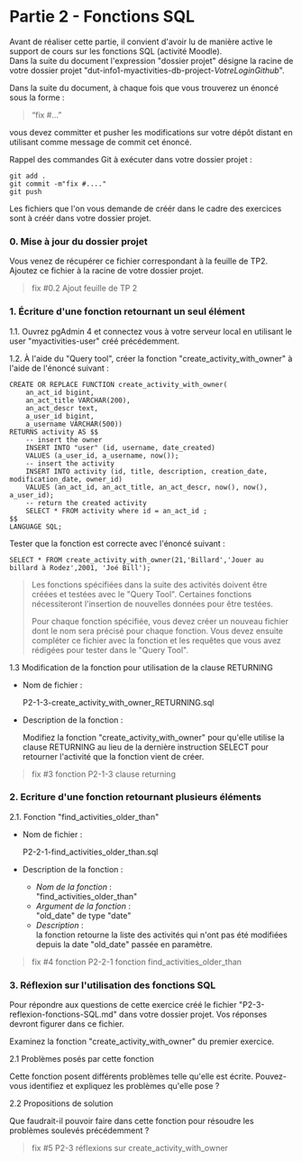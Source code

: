 
# Partie 2 - Fonctions SQL

Avant de réaliser cette partie, il convient d'avoir lu de manière active le support de cours sur les fonctions SQL (activité Moodle).  
Dans la suite du document l'expression "dossier projet" désigne la racine de votre dossier projet "dut-info1-myactivities-db-project-*VotreLoginGithub*".

Dans la suite du document, à chaque fois que vous trouverez un énoncé  sous la forme :

> “fix #...”

vous devez committer et pusher les modifications sur votre dépôt distant en utilisant comme message de commit cet énoncé.

Rappel des commandes Git à exécuter dans votre dossier projet :

    git add .
    git commit -m"fix #...."
    git push

Les fichiers que l'on vous demande de créér dans le cadre des exercices sont à créér dans votre dossier projet.

### 0. Mise à jour du dossier projet 

Vous venez de récupérer ce fichier correspondant à la feuille de TP2. 
Ajoutez ce fichier à la racine de votre dossier projet.

> fix #0.2 Ajout feuille de TP 2

### 1. Écriture d'une fonction retournant un seul élément 

1.1. Ouvrez pgAdmin 4 et connectez vous à votre serveur local en utilisant le user "myactivities-user" créé précédemment.

1.2. À l'aide du "Query tool", créer la fonction "create_activity_with_owner" à l'aide de l'énoncé suivant :

    CREATE OR REPLACE FUNCTION create_activity_with_owner(
        an_act_id bigint, 
        an_act_title VARCHAR(200), 
        an_act_descr text, 
        a_user_id bigint,
        a_username VARCHAR(500)) 
    RETURNS activity AS $$
        -- insert the owner
        INSERT INTO "user" (id, username, date_created) 
        VALUES (a_user_id, a_username, now());
        -- insert the activity
        INSERT INTO activity (id, title, description, creation_date, modification_date, owner_id)
        VALUES (an_act_id, an_act_title, an_act_descr, now(), now(), a_user_id);
        -- return the created activity
        SELECT * FROM activity where id = an_act_id ;
    $$
    LANGUAGE SQL;

Tester que la fonction est correcte avec l'énoncé suivant :

    SELECT * FROM create_activity_with_owner(21,'Billard','Jouer au billard à Rodez',2001, 'Joé Bill');

> Les fonctions spécifiées dans la suite des activités doivent être créées et testées avec le "Query Tool". Certaines fonctions nécessiteront l'insertion de nouvelles données pour être testées. 
>
>Pour chaque fonction spécifiée, vous devez créer un nouveau fichier dont le nom sera précisé pour chaque fonction. Vous devez ensuite compléter ce fichier avec la fonction et les requêtes que vous avez rédigées pour tester dans le "Query Tool".

1.3 Modification de la fonction pour utilisation de la clause RETURNING

- Nom de fichier :  

    P2-1-3-create_activity_with_owner_RETURNING.sql

- Description de la fonction :  

    Modifiez la fonction "create_activity_with_owner" pour qu'elle utilise la clause RETURNING au lieu de la dernière instruction SELECT pour retourner l'activité que la fonction vient de créer.

> fix #3 fonction P2-1-3 clause returning

### 2. Ecriture d'une fonction retournant plusieurs éléments

2.1. Fonction "find_activities_older_than"

- Nom de fichier :  

    P2-2-1-find_activities_older_than.sql

- Description de la fonction :  

    - *Nom de la fonction* :  
    "find_activities_older_than"  
    - *Argument de la fonction* :  
    "old_date" de type "date"  
    - *Description* :   
    la fonction retourne la liste des activités qui n'ont pas été modifiées depuis la date "old_date" passée en paramètre.

> fix #4 fonction P2-2-1 fonction find_activities_older_than

### 3. Réflexion sur l'utilisation des fonctions SQL

Pour répondre aux questions de cette exercice créé le fichier "P2-3-reflexion-fonctions-SQL.md" dans votre dossier projet. Vos réponses devront figurer dans ce fichier.

Examinez la fonction "create_activity_with_owner" du premier exercice.

2.1 Problèmes posés par cette fonction

Cette fonction posent différents problèmes telle qu'elle est écrite.
Pouvez-vous identifiez et expliquez les problèmes qu'elle pose ?


2.2 Propositions de solution

Que faudrait-il pouvoir faire dans cette fonction pour résoudre les problèmes soulevés précédemment ?

> fix #5 P2-3 réflexions sur create_activity_with_owner




